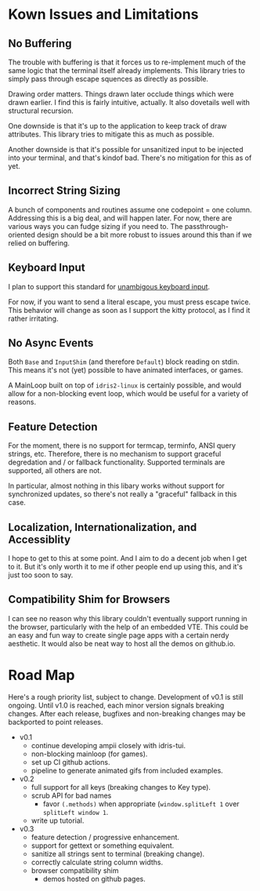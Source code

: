 # Kown Issues and Limitations

## No Buffering

The trouble with buffering is that it forces us to re-implement much
of the same logic that the terminal itself already implements. This
library tries to simply pass through escape squences as directly as
possible.

Drawing order matters. Things drawn later occlude things which were
drawn earlier. I find this is fairly intuitive, actually. It also
dovetails well with structural recursion.

One downside is that it's up to the application to keep track of draw
attributes. This library tries to mitigate this as much as possible.

Another downside is that it's possible for unsanitized input to be
injected into your terminal, and that's kindof bad. There's no
mitigation for this as of yet.

## Incorrect String Sizing

A bunch of components and routines assume one codepoint = one
column. Addressing this is a big deal, and will happen later. For now,
there are various ways you can fudge sizing if you need to. The
passthrough-oriented design should be a bit more robust to issues
around this than if we relied on buffering.

## <a name="kbd">Keyboard Input

I plan to support this standard for [unambigous keyboard
input](https://sw.kovidgoyal.net/kitty/keyboard-protocol/).

For now, if you want to send a literal escape, you must press escape
twice. This behavior will change as soon as I support the kitty
protocol, as I find it rather irritating.

## No Async Events ##

Both `Base` and `InputShim` (and therefore `Default`) block reading on
stdin. This means it's not (yet) possible to have animated interfaces,
or games.

A MainLoop built on top of `idris2-linux` is certainly possible, and
would allow for a non-blocking event loop, which would be useful for a
variety of reasons.

## Feature Detection

For the moment, there is no support for termcap, terminfo, ANSI query
strings, etc. Therefore, there is no mechanism to support graceful
degredation and / or fallback functionality. Supported terminals are
supported, all others are not.

In particular, almost nothing in this libary works without support for
synchronized updates, so there's not really a "graceful" fallback in
this case.

## Localization, Internationalization, and Accessiblity

I hope to get to this at some point. And I aim to do a decent job when
I get to it. But it's only worth it to me if other people end up using
this, and it's just too soon to say.

## Compatibility Shim for Browsers

I can see no reason why this library couldn't eventually support
running in the browser, particularly with the help of an embedded
VTE. This could be an easy and fun way to create single page apps with
a certain nerdy aesthetic. It would also be neat way to host all the
demos on github.io.

# Road Map

Here's a rough priority list, subject to change. Development of v0.1
is still ongoing. Until v1.0 is reached, each minor version signals
breaking changes. After each release, bugfixes and non-breaking
changes may be backported to point releases.

- v0.1
  - continue developing ampii closely with idris-tui.
  - non-blocking mainloop (for games).
  - set up CI github actions.
  - pipeline to generate animated gifs from included examples.
- v0.2
  - full support for all keys (breaking changes to Key type).
  - scrub API for bad names
	- favor `(.methods)` when appropriate (`window.splitLeft 1` over
      `splitLeft window 1`.
  - write up tutorial.
- v0.3
  - feature detection / progressive enhancement.
  - support for gettext or something equivalent.
  - sanitize all strings sent to terminal (breaking change).
  - correctly calculate string column widths.
  - browser compatibility shim
	- demos hosted on github pages.
